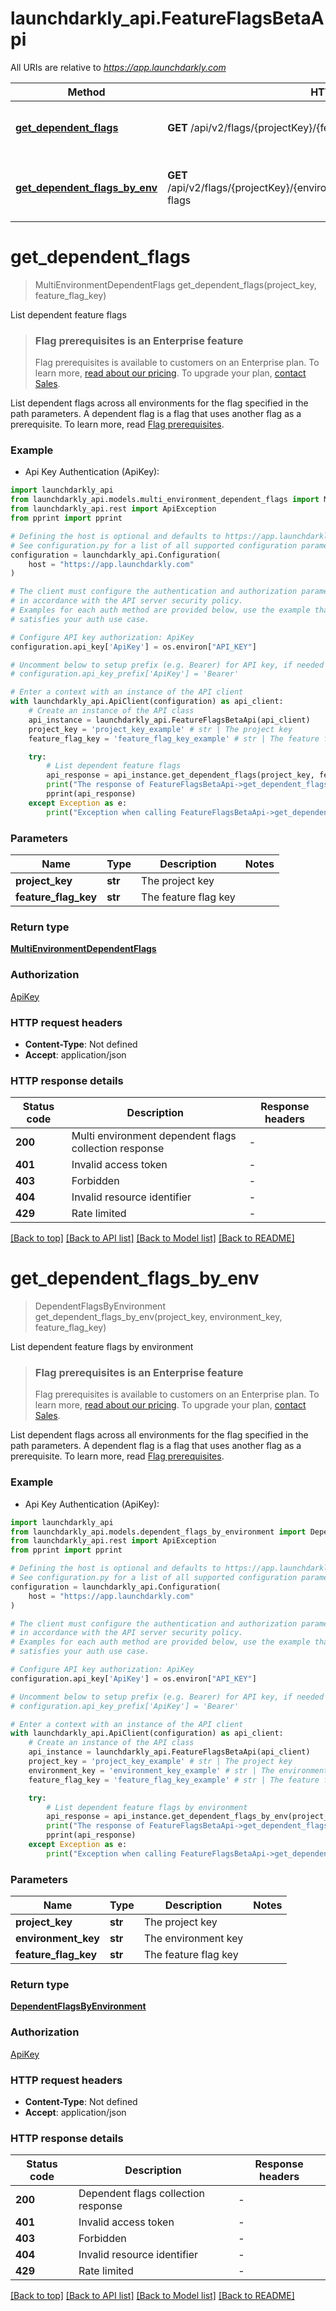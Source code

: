 # launchdarkly_api.FeatureFlagsBetaApi

All URIs are relative to *https://app.launchdarkly.com*

Method | HTTP request | Description
------------- | ------------- | -------------
[**get_dependent_flags**](FeatureFlagsBetaApi.md#get_dependent_flags) | **GET** /api/v2/flags/{projectKey}/{featureFlagKey}/dependent-flags | List dependent feature flags
[**get_dependent_flags_by_env**](FeatureFlagsBetaApi.md#get_dependent_flags_by_env) | **GET** /api/v2/flags/{projectKey}/{environmentKey}/{featureFlagKey}/dependent-flags | List dependent feature flags by environment


# **get_dependent_flags**
> MultiEnvironmentDependentFlags get_dependent_flags(project_key, feature_flag_key)

List dependent feature flags

> ### Flag prerequisites is an Enterprise feature
>
> Flag prerequisites is available to customers on an Enterprise plan. To learn more, [read about our pricing](https://launchdarkly.com/pricing/). To upgrade your plan, [contact Sales](https://launchdarkly.com/contact-sales/).

List dependent flags across all environments for the flag specified in the path parameters. A dependent flag is a flag that uses another flag as a prerequisite. To learn more, read [Flag prerequisites](https://launchdarkly.com/docs/home/flags/prereqs).


### Example

* Api Key Authentication (ApiKey):

```python
import launchdarkly_api
from launchdarkly_api.models.multi_environment_dependent_flags import MultiEnvironmentDependentFlags
from launchdarkly_api.rest import ApiException
from pprint import pprint

# Defining the host is optional and defaults to https://app.launchdarkly.com
# See configuration.py for a list of all supported configuration parameters.
configuration = launchdarkly_api.Configuration(
    host = "https://app.launchdarkly.com"
)

# The client must configure the authentication and authorization parameters
# in accordance with the API server security policy.
# Examples for each auth method are provided below, use the example that
# satisfies your auth use case.

# Configure API key authorization: ApiKey
configuration.api_key['ApiKey'] = os.environ["API_KEY"]

# Uncomment below to setup prefix (e.g. Bearer) for API key, if needed
# configuration.api_key_prefix['ApiKey'] = 'Bearer'

# Enter a context with an instance of the API client
with launchdarkly_api.ApiClient(configuration) as api_client:
    # Create an instance of the API class
    api_instance = launchdarkly_api.FeatureFlagsBetaApi(api_client)
    project_key = 'project_key_example' # str | The project key
    feature_flag_key = 'feature_flag_key_example' # str | The feature flag key

    try:
        # List dependent feature flags
        api_response = api_instance.get_dependent_flags(project_key, feature_flag_key)
        print("The response of FeatureFlagsBetaApi->get_dependent_flags:\n")
        pprint(api_response)
    except Exception as e:
        print("Exception when calling FeatureFlagsBetaApi->get_dependent_flags: %s\n" % e)
```



### Parameters


Name | Type | Description  | Notes
------------- | ------------- | ------------- | -------------
 **project_key** | **str**| The project key | 
 **feature_flag_key** | **str**| The feature flag key | 

### Return type

[**MultiEnvironmentDependentFlags**](MultiEnvironmentDependentFlags.md)

### Authorization

[ApiKey](../README.md#ApiKey)

### HTTP request headers

 - **Content-Type**: Not defined
 - **Accept**: application/json

### HTTP response details

| Status code | Description | Response headers |
|-------------|-------------|------------------|
**200** | Multi environment dependent flags collection response |  -  |
**401** | Invalid access token |  -  |
**403** | Forbidden |  -  |
**404** | Invalid resource identifier |  -  |
**429** | Rate limited |  -  |

[[Back to top]](#) [[Back to API list]](../README.md#documentation-for-api-endpoints) [[Back to Model list]](../README.md#documentation-for-models) [[Back to README]](../README.md)

# **get_dependent_flags_by_env**
> DependentFlagsByEnvironment get_dependent_flags_by_env(project_key, environment_key, feature_flag_key)

List dependent feature flags by environment

> ### Flag prerequisites is an Enterprise feature
>
> Flag prerequisites is available to customers on an Enterprise plan. To learn more, [read about our pricing](https://launchdarkly.com/pricing/). To upgrade your plan, [contact Sales](https://launchdarkly.com/contact-sales/).

List dependent flags across all environments for the flag specified in the path parameters. A dependent flag is a flag that uses another flag as a prerequisite. To learn more, read [Flag prerequisites](https://launchdarkly.com/docs/home/flags/prereqs).


### Example

* Api Key Authentication (ApiKey):

```python
import launchdarkly_api
from launchdarkly_api.models.dependent_flags_by_environment import DependentFlagsByEnvironment
from launchdarkly_api.rest import ApiException
from pprint import pprint

# Defining the host is optional and defaults to https://app.launchdarkly.com
# See configuration.py for a list of all supported configuration parameters.
configuration = launchdarkly_api.Configuration(
    host = "https://app.launchdarkly.com"
)

# The client must configure the authentication and authorization parameters
# in accordance with the API server security policy.
# Examples for each auth method are provided below, use the example that
# satisfies your auth use case.

# Configure API key authorization: ApiKey
configuration.api_key['ApiKey'] = os.environ["API_KEY"]

# Uncomment below to setup prefix (e.g. Bearer) for API key, if needed
# configuration.api_key_prefix['ApiKey'] = 'Bearer'

# Enter a context with an instance of the API client
with launchdarkly_api.ApiClient(configuration) as api_client:
    # Create an instance of the API class
    api_instance = launchdarkly_api.FeatureFlagsBetaApi(api_client)
    project_key = 'project_key_example' # str | The project key
    environment_key = 'environment_key_example' # str | The environment key
    feature_flag_key = 'feature_flag_key_example' # str | The feature flag key

    try:
        # List dependent feature flags by environment
        api_response = api_instance.get_dependent_flags_by_env(project_key, environment_key, feature_flag_key)
        print("The response of FeatureFlagsBetaApi->get_dependent_flags_by_env:\n")
        pprint(api_response)
    except Exception as e:
        print("Exception when calling FeatureFlagsBetaApi->get_dependent_flags_by_env: %s\n" % e)
```



### Parameters


Name | Type | Description  | Notes
------------- | ------------- | ------------- | -------------
 **project_key** | **str**| The project key | 
 **environment_key** | **str**| The environment key | 
 **feature_flag_key** | **str**| The feature flag key | 

### Return type

[**DependentFlagsByEnvironment**](DependentFlagsByEnvironment.md)

### Authorization

[ApiKey](../README.md#ApiKey)

### HTTP request headers

 - **Content-Type**: Not defined
 - **Accept**: application/json

### HTTP response details

| Status code | Description | Response headers |
|-------------|-------------|------------------|
**200** | Dependent flags collection response |  -  |
**401** | Invalid access token |  -  |
**403** | Forbidden |  -  |
**404** | Invalid resource identifier |  -  |
**429** | Rate limited |  -  |

[[Back to top]](#) [[Back to API list]](../README.md#documentation-for-api-endpoints) [[Back to Model list]](../README.md#documentation-for-models) [[Back to README]](../README.md)

